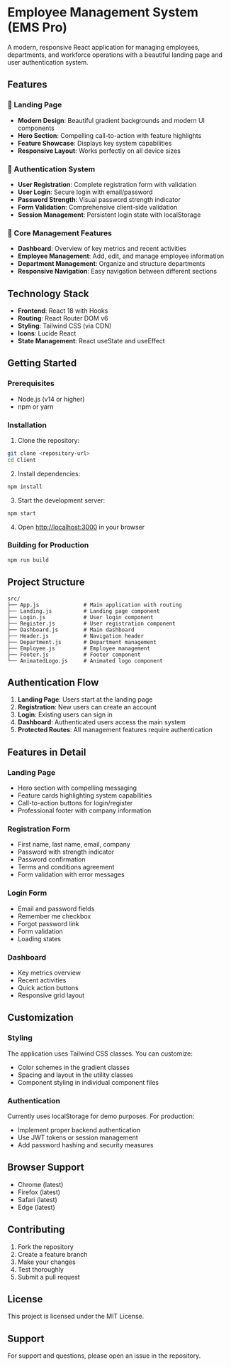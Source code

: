 # Employee Management System (EMS Pro)

A modern, responsive React application for managing employees, departments, and workforce operations with a beautiful landing page and user authentication system.

## Features

### 🎯 Landing Page
- **Modern Design**: Beautiful gradient backgrounds and modern UI components
- **Hero Section**: Compelling call-to-action with feature highlights
- **Feature Showcase**: Displays key system capabilities
- **Responsive Layout**: Works perfectly on all device sizes

### 🔐 Authentication System
- **User Registration**: Complete registration form with validation
- **User Login**: Secure login with email/password
- **Password Strength**: Visual password strength indicator
- **Form Validation**: Comprehensive client-side validation
- **Session Management**: Persistent login state with localStorage

### 🏢 Core Management Features
- **Dashboard**: Overview of key metrics and recent activities
- **Employee Management**: Add, edit, and manage employee information
- **Department Management**: Organize and structure departments
- **Responsive Navigation**: Easy navigation between different sections

## Technology Stack

- **Frontend**: React 18 with Hooks
- **Routing**: React Router DOM v6
- **Styling**: Tailwind CSS (via CDN)
- **Icons**: Lucide React
- **State Management**: React useState and useEffect

## Getting Started

### Prerequisites
- Node.js (v14 or higher)
- npm or yarn

### Installation

1. Clone the repository:
```bash
git clone <repository-url>
cd Client
```

2. Install dependencies:
```bash
npm install
```

3. Start the development server:
```bash
npm start
```

4. Open [http://localhost:3000](http://localhost:3000) in your browser

### Building for Production

```bash
npm run build
```

## Project Structure

```
src/
├── App.js              # Main application with routing
├── Landing.js          # Landing page component
├── Login.js            # User login component
├── Register.js         # User registration component
├── Dashboard.js        # Main dashboard
├── Header.js           # Navigation header
├── Department.js       # Department management
├── Employee.js         # Employee management
├── Footer.js           # Footer component
└── AnimatedLogo.js     # Animated logo component
```

## Authentication Flow

1. **Landing Page**: Users start at the landing page
2. **Registration**: New users can create an account
3. **Login**: Existing users can sign in
4. **Dashboard**: Authenticated users access the main system
5. **Protected Routes**: All management features require authentication

## Features in Detail

### Landing Page
- Hero section with compelling messaging
- Feature cards highlighting system capabilities
- Call-to-action buttons for login/register
- Professional footer with company information

### Registration Form
- First name, last name, email, company
- Password with strength indicator
- Password confirmation
- Terms and conditions agreement
- Form validation with error messages

### Login Form
- Email and password fields
- Remember me checkbox
- Forgot password link
- Form validation
- Loading states

### Dashboard
- Key metrics overview
- Recent activities
- Quick action buttons
- Responsive grid layout

## Customization

### Styling
The application uses Tailwind CSS classes. You can customize:
- Color schemes in the gradient classes
- Spacing and layout in the utility classes
- Component styling in individual component files

### Authentication
Currently uses localStorage for demo purposes. For production:
- Implement proper backend authentication
- Use JWT tokens or session management
- Add password hashing and security measures

## Browser Support

- Chrome (latest)
- Firefox (latest)
- Safari (latest)
- Edge (latest)

## Contributing

1. Fork the repository
2. Create a feature branch
3. Make your changes
4. Test thoroughly
5. Submit a pull request

## License

This project is licensed under the MIT License.

## Support

For support and questions, please open an issue in the repository.
